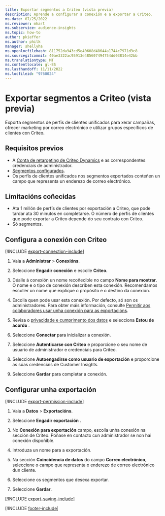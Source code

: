 ```yaml
---
title: Exportar segmentos a Criteo (vista previa)
description: Aprende a configurar a conexión e a exportar a Criteo.
ms.date: 07/25/2022
ms.reviewer: mhart
ms.subservice: audience-insights
ms.topic: how-to
author: pkieffer
ms.author: philk
manager: shellyha
ms.openlocfilehash: 811752da943cd5e40608d48644a1744c7971d3c8
ms.sourcegitcommit: 40ae3322ac95913e485607494754dd03814e42bb
ms.translationtype: MT
ms.contentlocale: gl-ES
ms.lasthandoff: 11/11/2022
ms.locfileid: "9760024"
---
```

# <a name="export-segments-to-criteo-preview"></a>Exportar segmentos a Criteo (vista previa)

Exporta segmentos de perfís de clientes unificados para xerar campañas, ofrecer marketing por correo electrónico e utilizar grupos específicos de clientes con Criteo.

## <a name="prerequisites"></a>Requisitos previos

- A [Conta de retargeting de Criteo Dynamics](https://www.criteo.com/login/) e as correspondentes credenciais de administrador.
- [Segmentos configurados](segments.md).
- Os perfís de clientes unificados nos segmentos exportados conteñen un campo que representa un enderezo de correo electrónico.

## <a name="known-limitations"></a>Limitacións coñecidas

- Ata 1 millón de perfís de clientes por exportación a Criteo, que pode tardar ata 30 minutos en completarse. O número de perfís de clientes que pode exportar a Criteo depende do seu contrato con Criteo.
- Só segmentos.

## <a name="set-up-connection-to-criteo"></a>Configura a conexión con Criteo

[!INCLUDE [export-connection-include](includes/export-connection-admn.md)]

1. Vaia a **Administrar** > **Conexións**.

1. Seleccione **Engadir conexión** e escolle **Criteo**.

1. Déalle á conexión un nome recoñecible no campo **Nome para mostrar**. O nome e o tipo de conexión describen esta conexión. Recomendamos escoller un nome que explique o propósito e o destino da conexión.

1. Escolla quen pode usar esta conexión. Por defecto, só son os administradores. Para obter máis información, consulte [Permitir aos colaboradores usar unha conexión para as exportacións](connections.md#allow-contributors-to-use-a-connection-for-exports).

1. Revisa o [privacidade e cumprimento dos datos](connections.md#data-privacy-and-compliance) e selecciona **Estou de acordo** .

1. Seleccione **Conectar** para inicializar a conexión.

1. Seleccione **Autenticarse con Criteo** e proporcione o seu nome de usuario de administrador e credenciais para Criteo.

1. Seleccione **Autoengadirse como usuario de exportación** e proporcione as súas credenciais de Customer Insights.

1. Seleccione **Gardar** para completar a conexión.

## <a name="configure-an-export"></a>Configurar unha exportación

[!INCLUDE [export-permission-include](includes/export-permission.md)]

1. Vaia a **Datos** > **Exportacións**.

1. Seleccione **Engadir exportación** .

1. No **Conexión para exportación** campo, escolla unha conexión na sección de Criteo. Póñase en contacto cun administrador se non hai conexión dispoñible.

1. Introduza un nome para a exportación.

1. Na sección **Coincidencia de datos** do campo **Correo electrónico**, seleccione o campo que representa o enderezo de correo electrónico dun cliente.

1. Seleccione os segmentos que desexa exportar.

1. Seleccione **Gardar**.

[!INCLUDE [export-saving-include](includes/export-saving.md)]

[!INCLUDE [footer-include](includes/footer-banner.md)]
